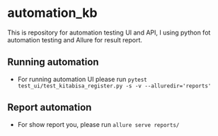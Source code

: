 # automation_kb
This is repository for automation testing UI and API, I using python fot automation testing and Allure for result report.

## Running automation
- For running automation UI please run `pytest test_ui/test_kitabisa_register.py -s -v --alluredir='reports'`

## Report automation
- For show report you, please run `allure serve reports/`
